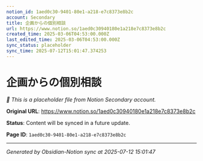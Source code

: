 ```yaml
---
notion_id: 1aed0c30-9401-80e1-a218-e7c8373e8b2c
account: Secondary
title: 企画からの個別相談
url: https://www.notion.so/1aed0c30940180e1a218e7c8373e8b2c
created_time: 2025-03-06T04:53:00.000Z
last_edited_time: 2025-03-06T04:53:00.000Z
sync_status: placeholder
sync_time: 2025-07-12T15:01:47.374253
---
```


# 企画からの個別相談

*🔄 This is a placeholder file from Notion Secondary account.*

**Original URL**: https://www.notion.so/1aed0c30940180e1a218e7c8373e8b2c

**Status**: Content will be synced in a future update.

**Page ID**: `1aed0c30-9401-80e1-a218-e7c8373e8b2c`

---

*Generated by Obsidian-Notion sync at 2025-07-12 15:01:47*
